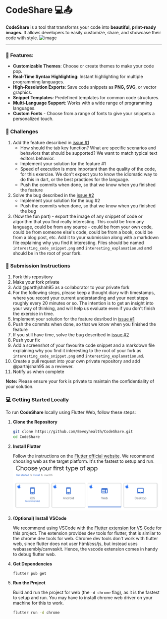 
# CodeShare 💻📤

**CodeShare** is a tool that transforms your code into **beautiful, print-ready images**. It allows developers to easily customize, share, and showcase their code with style.
![image](https://github.com/user-attachments/assets/d2a2175a-771f-43e1-a06e-44a1edfa4b11)

---

### 🚀 **Features:**

- **Customizable Themes**: Choose or create themes to make your code pop.
- **Real-Time Syntax Highlighting**: Instant highlighting for multiple programming languages.
- **High-Resolution Exports**: Save code snippets as **PNG, SVG**, or vector graphics.
- **Snippet Templates**: Predefined templates for common code structures.
- **Multi-Language Support**: Works with a wide range of programming languages.
- **Custom Fonts** - Choose from a range of fonts to give your snippets a personalized touch.

### 📝 **Challenges**

1. Add the feature described in [issue #1](https://github.com/Bevoyhealth/CodeShare/issues/1)
   - How should the tab key function? What are specific scenarios and behaviors that should be supported? We want to match typical text editors behavior.
   - Implement your solution for the feature #1
   - Speed of execution is more important than the quality of the code, for this exercise. We don't expect you to know the idiomatic way to do this in dart, or the best practices for the language.
   - Push the commits when done, so that we know when you finished the feature
2. Solve the bug described in the [issue #2](https://github.com/Bevoyhealth/CodeShare/issues/2)
   - Implement your solution for the bug #2
   - Push the commits when done, so that we know when you finished the bug
3. (Now the fun part) - export the image of any snippet of code or algorithm that you find really interesting. This could be from any language, could be from any source - could be from your own code, could be from someone else's code, could be from a book, could be from a blog post, etc. Add it to your submission along with a markdown file explaining why you find it interesting. Files should be named `interesting_code_snippet.png` and `interesting_explanation.md` and should be in the root of your fork.


### 📝 **Submission Instructions**

1. Fork this repository
2. Make your fork private
3. Add @parthjshah95 as a collaborator to your private fork
4. For the following steps, please keep a thought diary with timestamps, where you record your current understanding and your next steps roughly every 20 minutes or so. The intention is to get an insight into your way of thinking, and will help us evaluate even if you don't finish the exercise in time.
5. Implement your solution for the feature desribed in [issue #1](https://github.com/Bevoyhealth/CodeShare/issues/1)
6. Push the commits when done, so that we know when you finished the feature
7. If you still have time, solve the bug described in [issue #2](https://github.com/Bevoyhealth/CodeShare/issues/2)
8. Push your fix
9. Add a screenshot of your favourite code snippet and a markdown file explaining why you find it interesting to the root of your fork as `interesting_code_snippet.png` and `interesting_explanation.md`.
10. Create a pull request into your own private repository and add @parthjshah95 as a reviewer.
11. Notify us when complete

**Note:** Please ensure your fork is private to maintain the confidentiality of your solution.

### 💻 **Getting Started Locally**

To run **CodeShare** locally using Flutter Web, follow these steps:

1. **Clone the Repository**
   ```bash
   git clone https://github.com/Bevoyhealth/CodeShare.git
   cd CodeShare
   ```

2. **Install Flutter**

   Follow the instructions on the [Flutter official website](https://flutter.dev/docs/get-started/install).
   We recommend choosing web as the target platform. It's the fastest to setup and run.
   ![You will be given choice between iso, android, web, etc.](image.png)

3. **(Optional) Install VSCode**

   We recommend using VSCode with the [Flutter extension for VS Code](https://marketplace.visualstudio.com/items?itemName=Dart-Code.flutter) for this project. The extension provides dev tools for flutter, that is similar to the chrome dev tools for web. Chrome dev tools don't work with flutter web, since flutter does not user html/css/js, but instead uses webassembly/canvaskit. Hence, the vscode extension comes in handy to debug flutter web.

3. **Get Dependencies**
   ```bash
   flutter pub get
   ```

4. **Run the Project**

   Build and run the project for web (the `-d chrome` flag), as it is the fastest to setup and run.
   You may have to install chrome web driver on your machine for this to work.
   ```bash
   flutter run -d chrome
   ```
